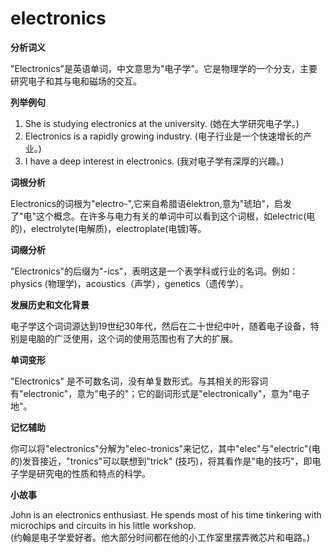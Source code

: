 # electronics

**分析词义**

  

"Electronics"是英语单词，中文意思为"电子学"。它是物理学的一个分支，主要研究电子和其与电和磁场的交互。

  

**列举例句**

  

1.  She is studying electronics at the university. (她在大学研究电子学。)
2.  Electronics is a rapidly growing industry. (电子行业是一个快速增长的产业。)
3.  I have a deep interest in electronics. (我对电子学有深厚的兴趣。)

  

**词根分析**

  

Electronics的词根为"electro-",它来自希腊语ēlektron,意为"琥珀"，启发了"电"这个概念。在许多与电力有关的单词中可以看到这个词根，如electric(电的)，electrolyte(电解质)，electroplate(电镀)等。

  

**词缀分析**

  

"Electronics"的后缀为"-ics"，表明这是一个表学科或行业的名词。例如：physics (物理学)，acoustics（声学），genetics（遗传学）。

  

**发展历史和文化背景**

  

电子学这个词词源达到19世纪30年代，然后在二十世纪中叶，随着电子设备，特别是电脑的广泛使用，这个词的使用范围也有了大的扩展。

  

**单词变形**

  

"Electronics" 是不可数名词，没有单复数形式。与其相关的形容词有"electronic"，意为"电子的"；它的副词形式是"electronically"，意为"电子地"。

  

**记忆辅助**

  

你可以将"electronics"分解为"elec-tronics"来记忆，其中"elec"与"electric"(电的)发音接近，"tronics"可以联想到"trick" (技巧)，将其看作是"电的技巧"，即电子学是研究电的性质和特点的科学。

  

**小故事**

  

John is an electronics enthusiast. He spends most of his time tinkering with microchips and circuits in his little workshop.  
(约翰是电子学爱好者。他大部分时间都在他的小工作室里摆弄微芯片和电路。)
